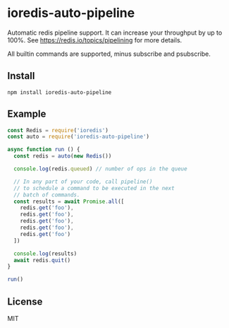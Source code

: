 # ioredis-auto-pipeline

Automatic redis pipeline support.
It can increase your throughput by up to 100%.
See https://redis.io/topics/pipelining for more details.

All builtin commands are supported, minus subscribe and psubscribe.

## Install

```
npm install ioredis-auto-pipeline
```

## Example

```js
const Redis = require('ioredis')
const auto = require('ioredis-auto-pipeline')

async function run () {
  const redis = auto(new Redis())

  console.log(redis.queued) // number of ops in the queue

  // In any part of your code, call pipeline()
  // to schedule a command to be executed in the next
  // batch of commands.
  const results = await Promise.all([
    redis.get('foo'),
    redis.get('foo'),
    redis.get('foo'),
    redis.get('foo'),
    redis.get('foo')
  ])

  console.log(results)
  await redis.quit()
}

run()
```

## License

MIT
